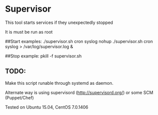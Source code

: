 # Supervisor

This tool starts services if they unexpectedly stopped

It is must be run as root

##Start examples:
    ./supervisor.sh cron syslog
    nohup ./supervisor.sh cron syslog > /var/log/supervisor.log &

##Stop example:
pkill -f supervisor.sh

## TODO:
Make this script runable through systemd as daemon.


Alternate way is using supervisord (http://supervisord.org/) or some SCM (Puppet/Chef)

Tested on Ubuntu 15.04, CentOS 7.0.1406
